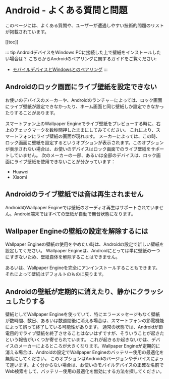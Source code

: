 # Android - よくある質問と問題

このページには、よくある質問や、ユーザーが遭遇しやすい技術的問題のリストが掲載されています。

[[toc]]

::: tip
AndroidデバイスをWindows PCに接続した上で壁紙をインストールしたい場合は？ こちらからAndroidのペアリングに関するガイドをご覧ください:

* [モバイルデバイスとWindowsとのペアリング](/mobile/pairing.html)
:::

## Androidのロック画面にライブ壁紙を設定できない

お使いのデバイスのメーカーや、Androidのランチャーによっては、ロック画面にライブ壁紙が設定できなかったり、ホーム画面と同じ壁紙しか設定できなかったりすることがあります。

スマートフォン上のWallpaper Engineでライブ壁紙をプレビューする時に、右上のチェックマークを数秒間押したままにしてみてください。 これにより、スマートフォンにライブ壁紙の画面が現れます。 メーカーによっては、この時、ロック画面に壁紙を設定するというオプションが表示されます。このオプションが表示されない場合は、お使いのデバイスはロック画面でのライブ壁紙をサポートしていません。 次のメーカーの一部、あるいは全部のデバイスは、ロック画面にライブ壁紙を使用できないことが分かっています：

* Huawei
* Xiaomi

## Androidのライブ壁紙では音は再生されません

AndroidのWallpaper Engineでは壁紙のオーディオ再生はサポートされていません。Android端末ではすべての壁紙が自動で無音状態になります。

## Wallpaper Engineの壁紙の設定を解除するには

Wallpaper Engineの壁紙の使用をやめたい時は、Androidの設定で新しい壁紙を設定してください。 Wallpaper Engineは、Androidにとっては単に壁紙の一つにすぎないため、壁紙自体を解除することはできません。

あるいは、Wallpaper Engineを完全にアンインストールすることもできます。それによって壁紙はデフォルトのものに戻ります。

## Androidの壁紙が定期的に消えたり、静かにクラッシュしたりする

壁紙としてWallpaper Engineを使っていて、特にエラーメッセージもなく壁紙が数時間、数日、あるいは数週間後に消える場合は、スマートフォンの節電機能によって誤って終了している可能性があります。 通常の状態では、Androidが節電目的でライブ壁紙を終了させることはないはずですが、そういうことが起きたという報告がいくつか寄せられています。 これが起きるか起きないかは、デバイスのメーカーによるところが大きくなります。Wallpaper Engineが定期的に消える場合は、Androidの設定でWallpaper Engineのバッテリー使用の最適化を無効にしてください。 このオプションはAndroidのバージョンやデバイスによって違います。よく分からない場合は、お使いのモバイルデバイスの正確な名前でWeb検索をして、バッテリー使用の最適化を無効にする方法を探してください。